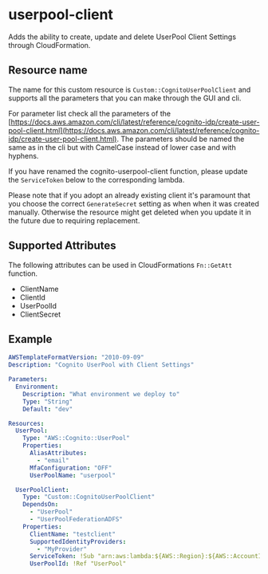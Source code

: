 # userpool-client

Adds the ability to create, update and delete UserPool Client Settings through CloudFormation.

## Resource name

The name for this custom resource is `Custom::CognitoUserPoolClient` and
supports all the parameters that you can make through the GUI and cli.

For parameter list check all the parameters of the [https://docs.aws.amazon.com/cli/latest/reference/cognito-idp/create-user-pool-client.html](https://docs.aws.amazon.com/cli/latest/reference/cognito-idp/create-user-pool-client.html).
The parameters should be named the same as in the cli but with CamelCase instead of lower case and with hyphens.

If you have renamed the cognito-userpool-client function, please update the `ServiceToken` below to the corresponding lambda.

Please note that if you adopt an already existing client it's paramount that you choose the correct `GenerateSecret` setting as when
when it was created manually. Otherwise the resource might get deleted when you update it in the future due to requiring replacement.

## Supported Attributes

The following attributes can be used in CloudFormations `Fn::GetAtt` function.

- ClientName
- ClientId
- UserPoolId
- ClientSecret

## Example

```yaml
AWSTemplateFormatVersion: "2010-09-09"
Description: "Cognito UserPool with Client Settings"

Parameters:
  Environment:
    Description: "What environment we deploy to"
    Type: "String"
    Default: "dev"

Resources:
  UserPool:
    Type: "AWS::Cognito::UserPool"
    Properties:
      AliasAttributes:
        - "email"
      MfaConfiguration: "OFF"
      UserPoolName: "userpool"

  UserPoolClient:
    Type: "Custom::CognitoUserPoolClient"
    DependsOn:
      - "UserPool"
      - "UserPoolFederationADFS"
    Properties:
      ClientName: "testclient"
      SupportedIdentityProviders:
        - "MyProvider"
      ServiceToken: !Sub "arn:aws:lambda:${AWS::Region}:${AWS::AccountId}:function:cognito-userpool-client-${AWS::Region}-${Environment}"
      UserPoolId: !Ref "UserPool"
```